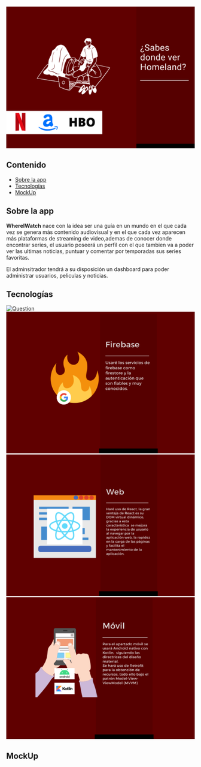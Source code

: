 ![Question](https://github.com/BeTheVal/WhereIWatch/blob/main/WIW%20Anteproyecto/Question.png)


## Contenido
* [Sobre la app](#sobre-la-app)
* [Tecnologías](#tecnologías)
* [MockUp](#mockup)


## Sobre la app

**WhereIWatch** nace con la idea ser una guía en un mundo en el que cada vez se genera más contenido audiovisual y en el que cada vez aparecen más plataformas de streaming de video,ademas de conocer donde encontrar series, el usuario poseerá un perfil con el que tambien va a poder ver las ultimas noticias, puntuar y comentar por temporadas sus series favoritas.

El adminsitrador tendrá a su disposición un dashboard para poder administrar usuarios, peliculas y noticias.

## Tecnologías
![Question](https://github.com/BeTheVal/WhereIWatch/blob/main/WIW%20Anteproyecto/Visi%C3%B3n%20General.png)
![Backend](https://github.com/BeTheVal/WhereIWatch/blob/main/WIW%20Anteproyecto/Servidor.png)
![web](https://github.com/BeTheVal/WhereIWatch/blob/main/WIW%20Anteproyecto/Web.png)
![Question](https://github.com/BeTheVal/WhereIWatch/blob/main/WIW%20Anteproyecto/Mobile.png)


## MockUp


